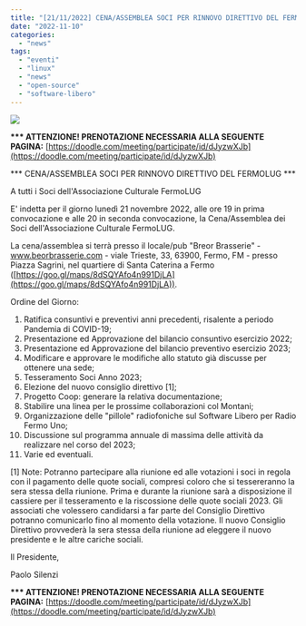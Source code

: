 ```yaml
---
title: "[21/11/2022] CENA/ASSEMBLEA SOCI PER RINNOVO DIRETTIVO DEL FERMOLUG"
date: "2022-11-10"
categories: 
  - "news"
tags: 
  - "eventi"
  - "linux"
  - "news"
  - "open-source"
  - "software-libero"
---
```


[![](images/fermolug.jpg)](https://www.linuxfm.org/home/wp-content/uploads/2009/02/fermolug.jpg)

**\*\*\* ATTENZIONE! PRENOTAZIONE NECESSARIA ALLA SEGUENTE PAGINA:** [https://doodle.com/meeting/participate/id/dJyzwXJb](https://doodle.com/meeting/participate/id/dJyzwXJb)

\*\*\* CENA/ASSEMBLEA SOCI PER RINNOVO DIRETTIVO DEL FERMOLUG \*\*\*

A tutti i Soci dell'Associazione Culturale FermoLUG

E' indetta per il giorno lunedì 21 novembre 2022, alle ore 19 in prima convocazione e alle 20 in seconda convocazione, la Cena/Assemblea dei Soci dell'Associazione Culturale FermoLUG.

La cena/assemblea si terrà presso il locale/pub "Breor Brasserie" - www.beorbrasserie.com - viale Trieste, 33, 63900, Fermo, FM - presso Piazza Sagrini, nel quartiere di Santa Caterina a Fermo ([https://goo.gl/maps/8dSQYAfo4n991DjLA](https://goo.gl/maps/8dSQYAfo4n991DjLA)).

Ordine del Giorno:

1. Ratifica consuntivi e preventivi anni precedenti, risalente a periodo Pandemia di COVID-19;
2. Presentazione ed Approvazione del bilancio consuntivo esercizio 2022;
3. Presentazione ed Approvazione del bilancio preventivo esercizio 2023;
4. Modificare e approvare le modifiche allo statuto già discusse per ottenere una sede;
5. Tesseramento Soci Anno 2023;
6. Elezione del nuovo consiglio direttivo \[1\];
7. Progetto Coop: generare la relativa documentazione;
8. Stabilire una linea per le prossime collaborazioni col Montani;
9. Organizzazione delle "pillole" radiofoniche sul Software Libero per Radio Fermo Uno;
10. Discussione sul programma annuale di massima delle attività da realizzare nel corso del 2023;
11. Varie ed eventuali.

\[1\] Note: Potranno partecipare alla riunione ed alle votazioni i soci in regola con il pagamento delle quote sociali, compresi coloro che si tessereranno la sera stessa della riunione. Prima e durante la riunione sarà a disposizione il cassiere per il tesseramento e la riscossione delle quote sociali 2023. Gli associati che volessero candidarsi a far parte del Consiglio Direttivo potranno comunicarlo fino al momento della votazione. Il nuovo Consiglio Direttivo provvederà la sera stessa della riunione ad eleggere il nuovo presidente e le altre cariche sociali.

Il Presidente,

Paolo Silenzi

**\*\*\* ATTENZIONE! PRENOTAZIONE NECESSARIA ALLA SEGUENTE PAGINA:** [https://doodle.com/meeting/participate/id/dJyzwXJb](https://doodle.com/meeting/participate/id/dJyzwXJb)
